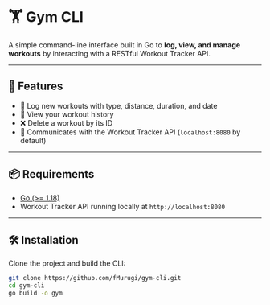 # 🏋️ Gym CLI

A simple command-line interface built in Go to **log, view, and manage workouts** by interacting with a RESTful Workout Tracker API.

---

## 🚀 Features

- 📝 Log new workouts with type, distance, duration, and date
- 📜 View your workout history
- ❌ Delete a workout by its ID
- 📡 Communicates with the Workout Tracker API (`localhost:8080` by default)

---

## 📦 Requirements

- [Go (>= 1.18)](https://golang.org/dl/)
- Workout Tracker API running locally at `http://localhost:8080`

---

## 🛠️ Installation

Clone the project and build the CLI:

```bash
git clone https://github.com/fMurugi/gym-cli.git
cd gym-cli
go build -o gym
